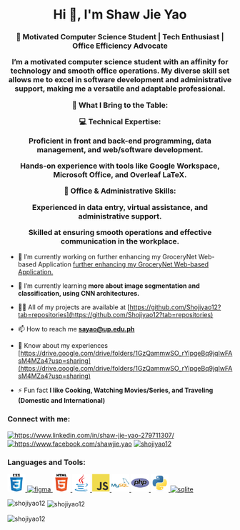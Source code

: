 <h1 align="center">Hi 👋, I'm Shaw Jie Yao</h1>
<h3 align="center">👋 Motivated Computer Science Student | Tech Enthusiast | Office Efficiency Advocate

I’m a motivated computer science student with an affinity for technology and smooth office operations. My diverse skill set allows me to excel in software development and administrative support, making me a versatile and adaptable professional.

🌟 What I Bring to the Table:

💻 Technical Expertise:

Proficient in front and back-end programming, data management, and web/software development.

Hands-on experience with tools like Google Workspace, Microsoft Office, and Overleaf LaTeX.

📂 Office & Administrative Skills:

Experienced in data entry, virtual assistance, and administrative support.

Skilled at ensuring smooth operations and effective communication in the workplace.</h3>

- 🔭 I’m currently working on further enhancing my GroceryNet Web-based Application [further enhancing my GroceryNet Web-based Application.](https://github.com/Shojiyao12/GroceryNet_WebApplication)

- 🌱 I’m currently learning **more about image segmentation and classification, using CNN architectures.**

- 👨‍💻 All of my projects are available at [https://github.com/Shojiyao12?tab=repositories](https://github.com/Shojiyao12?tab=repositories)

- 📫 How to reach me **sayao@up.edu.ph**

- 📄 Know about my experiences [https://drive.google.com/drive/folders/1GzQammwSO_rYipgeBq9jqIwFAsM4MZa4?usp=sharing](https://drive.google.com/drive/folders/1GzQammwSO_rYipgeBq9jqIwFAsM4MZa4?usp=sharing)

- ⚡ Fun fact **I like Cooking, Watching Movies/Series, and Traveling (Domestic and International)**

<h3 align="left">Connect with me:</h3>
<p align="left">
<a href="https://linkedin.com/in/https://www.linkedin.com/in/shaw-jie-yao-279711307/" target="blank"><img align="center" src="https://raw.githubusercontent.com/rahuldkjain/github-profile-readme-generator/master/src/images/icons/Social/linked-in-alt.svg" alt="https://www.linkedin.com/in/shaw-jie-yao-279711307/" height="30" width="40" /></a>
<a href="https://fb.com/https://www.facebook.com/shawjie.yao" target="blank"><img align="center" src="https://raw.githubusercontent.com/rahuldkjain/github-profile-readme-generator/master/src/images/icons/Social/facebook.svg" alt="https://www.facebook.com/shawjie.yao" height="30" width="40" /></a>
<a href="https://discord.gg/shojiyao12" target="blank"><img align="center" src="https://raw.githubusercontent.com/rahuldkjain/github-profile-readme-generator/master/src/images/icons/Social/discord.svg" alt="shojiyao12" height="30" width="40" /></a>
</p>

<h3 align="left">Languages and Tools:</h3>
<p align="left"> <a href="https://www.w3schools.com/css/" target="_blank" rel="noreferrer"> <img src="https://raw.githubusercontent.com/devicons/devicon/master/icons/css3/css3-original-wordmark.svg" alt="css3" width="40" height="40"/> </a> <a href="https://www.figma.com/" target="_blank" rel="noreferrer"> <img src="https://www.vectorlogo.zone/logos/figma/figma-icon.svg" alt="figma" width="40" height="40"/> </a> <a href="https://www.w3.org/html/" target="_blank" rel="noreferrer"> <img src="https://raw.githubusercontent.com/devicons/devicon/master/icons/html5/html5-original-wordmark.svg" alt="html5" width="40" height="40"/> </a> <a href="https://www.java.com" target="_blank" rel="noreferrer"> <img src="https://raw.githubusercontent.com/devicons/devicon/master/icons/java/java-original.svg" alt="java" width="40" height="40"/> </a> <a href="https://developer.mozilla.org/en-US/docs/Web/JavaScript" target="_blank" rel="noreferrer"> <img src="https://raw.githubusercontent.com/devicons/devicon/master/icons/javascript/javascript-original.svg" alt="javascript" width="40" height="40"/> </a> <a href="https://www.mysql.com/" target="_blank" rel="noreferrer"> <img src="https://raw.githubusercontent.com/devicons/devicon/master/icons/mysql/mysql-original-wordmark.svg" alt="mysql" width="40" height="40"/> </a> <a href="https://www.php.net" target="_blank" rel="noreferrer"> <img src="https://raw.githubusercontent.com/devicons/devicon/master/icons/php/php-original.svg" alt="php" width="40" height="40"/> </a> <a href="https://www.python.org" target="_blank" rel="noreferrer"> <img src="https://raw.githubusercontent.com/devicons/devicon/master/icons/python/python-original.svg" alt="python" width="40" height="40"/> </a> <a href="https://www.sqlite.org/" target="_blank" rel="noreferrer"> <img src="https://www.vectorlogo.zone/logos/sqlite/sqlite-icon.svg" alt="sqlite" width="40" height="40"/> </a> </p>

<p><img align="left" src="https://github-readme-stats.vercel.app/api/top-langs?username=shojiyao12&show_icons=true&locale=en&layout=compact" alt="shojiyao12" /></p>

<p>&nbsp;<img align="center" src="https://github-readme-stats.vercel.app/api?username=shojiyao12&show_icons=true&locale=en" alt="shojiyao12" /></p>

<p><img align="center" src="https://github-readme-streak-stats.herokuapp.com/?user=shojiyao12&" alt="shojiyao12" /></p>
